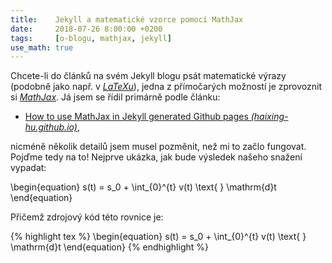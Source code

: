 ```yaml
---
title:    Jekyll a matematické vzorce pomocí MathJax
date:     2018-07-26 8:00:00 +0200
tags:     [o-blogu, mathjax, jekyll]
use_math: true
---
```

Chcete-li do článků na svém Jekyll blogu psát matematické výrazy
(podobně jako např. v [_LaTeXu_][1]), jedna z přímočarých možností
je zprovoznit si [_MathJax_][2]. Já jsem se řídil primárně podle článku:

- [How to use MathJax in Jekyll generated Github pages _(haixing-hu.github.io)_][3],

nicméně několik detailů jsem musel pozměnit, než mi to začlo fungovat.
Pojďme tedy na to! Nejprve ukázka, jak bude výsledek našeho snažení vypadat:

\begin{equation}
  s(t) = s_0 + \int_{0}^{t} v(t) \text{ } \mathrm{d}t
\end{equation}

Přičemž zdrojový kód této rovnice je:

{% highlight tex %}
\begin{equation}
  s(t) = s_0 + \int_{0}^{t} v(t) \text{ } \mathrm{d}t
\end{equation}
{% endhighlight %}

[1]: https://cs.wikipedia.org/wiki/LaTeX
[2]: https://www.mathjax.org/
[3]: http://haixing-hu.github.io/programming/2013/09/20/how-to-use-mathjax-in-jekyll-generated-github-pages/
